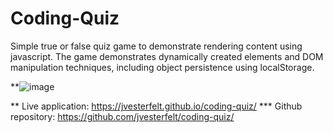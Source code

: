 # Coding-Quiz

Simple true or false quiz game to demonstrate rendering content using javascript. The game demonstrates dynamically created elements and DOM manipulation techniques, including object persistence using localStorage. 

**![image](https://user-images.githubusercontent.com/81572838/120331896-7a2e8f80-c2ab-11eb-8726-c9e87ae117e5.png)

** Live application: https://jvesterfelt.github.io/coding-quiz/
*** Github repository: https://github.com/jvesterfelt/coding-quiz/
